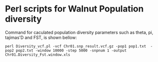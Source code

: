 # Perl scripts for Walnut Population diversity
Command for caculated population diversity parameters such as theta, pi, tajimas'D and FST, is shown bellow:


    perl Diversity_vcf.pl -vcf Chr01.snp_result.vcf.gz -pop1 pop1.txt  -pop2 pop2.txt -window 10000 -step 5000 -snpnum 1 -output  Chr01.Diversity_Fst.window.xls



